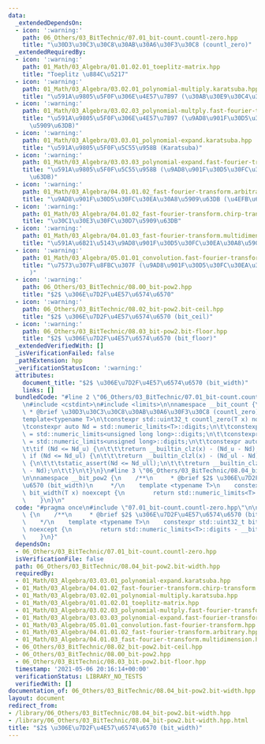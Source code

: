 ```yaml
---
data:
  _extendedDependsOn:
  - icon: ':warning:'
    path: 06_Others/03_BitTechnic/07.01_bit-count.countl-zero.hpp
    title: "\u30D3\u30C3\u30C8\u30AB\u30A6\u30F3\u30C8 (countl_zero)"
  _extendedRequiredBy:
  - icon: ':warning:'
    path: 01_Math/03_Algebra/01.01.02.01_toeplitz-matrix.hpp
    title: "Toeplitz \u884C\u5217"
  - icon: ':warning:'
    path: 01_Math/03_Algebra/03.02.01_polynomial-multiply.karatsuba.hpp
    title: "\u591A\u9805\u5F0F\u306E\u4E57\u7B97 (\u30AB\u30E9\u30C4\u30D0\u6CD5)"
  - icon: ':warning:'
    path: 01_Math/03_Algebra/03.02.03_polynomial-multply.fast-fourier-transform.hpp
    title: "\u591A\u9805\u5F0F\u306E\u4E57\u7B97 (\u9AD8\u901F\u30D5\u30FC\u30EA\u30A8\
      \u5909\u63DB)"
  - icon: ':warning:'
    path: 01_Math/03_Algebra/03.03.01_polynomial-expand.karatsuba.hpp
    title: "\u591A\u9805\u5F0F\u5C55\u958B (Karatsuba)"
  - icon: ':warning:'
    path: 01_Math/03_Algebra/03.03.03_polynomial-expand.fast-fourier-transform.hpp
    title: "\u591A\u9805\u5F0F\u5C55\u958B (\u9AD8\u901F\u30D5\u30FC\u30EA\u30A8\u5909\
      \u63DB)"
  - icon: ':warning:'
    path: 01_Math/03_Algebra/04.01.01.02_fast-fourier-transform.arbitrary.hpp
    title: "\u9AD8\u901F\u30D5\u30FC\u30EA\u30A8\u5909\u63DB (\u4EFB\u610F\u9577)"
  - icon: ':warning:'
    path: 01_Math/03_Algebra/04.01.02_fast-fourier-transform.chirp-transform.hpp
    title: "\u30C1\u30E3\u30FC\u30D7\u5909\u63DB"
  - icon: ':warning:'
    path: 01_Math/03_Algebra/04.01.03_fast-fourier-transform.multidimension.hpp
    title: "\u591A\u6B21\u5143\u9AD8\u901F\u30D5\u30FC\u30EA\u30A8\u5909\u63DB"
  - icon: ':warning:'
    path: 01_Math/03_Algebra/05.01.01_convolution.fast-fourier-transform.hpp
    title: "\u7573\u307F\u8FBC\u307F (\u9AD8\u901F\u30D5\u30FC\u30EA\u30A8\u5909\u63DB\
      )"
  - icon: ':warning:'
    path: 06_Others/03_BitTechnic/08.00_bit-pow2.hpp
    title: "$2$ \u306E\u7D2F\u4E57\u6574\u6570"
  - icon: ':warning:'
    path: 06_Others/03_BitTechnic/08.02_bit-pow2.bit-ceil.hpp
    title: "$2$ \u306E\u7D2F\u4E57\u6574\u6570 (bit_ceil)"
  - icon: ':warning:'
    path: 06_Others/03_BitTechnic/08.03_bit-pow2.bit-floor.hpp
    title: "$2$ \u306E\u7D2F\u4E57\u6574\u6570 (bit_floor)"
  _extendedVerifiedWith: []
  _isVerificationFailed: false
  _pathExtension: hpp
  _verificationStatusIcon: ':warning:'
  attributes:
    document_title: "$2$ \u306E\u7D2F\u4E57\u6574\u6570 (bit_width)"
    links: []
  bundledCode: "#line 2 \"06_Others/03_BitTechnic/07.01_bit-count.countl-zero.hpp\"\
    \n#include <cstdint>\n#include <limits>\n\nnamespace __bit_count {\n\t/**\n\t\
    \ * @brief \u30D3\u30C3\u30C8\u30AB\u30A6\u30F3\u30C8 (countl_zero)\n\t */\n\t\
    template<typename T>\n\tconstexpr std::uint32_t countl_zero(T x) noexcept {\n\t\
    \tconstexpr auto Nd = std::numeric_limits<T>::digits;\n\t\tconstexpr auto Nd_ull\
    \ = std::numeric_limits<unsigned long long>::digits;\n\t\tconstexpr auto Nd_ul\
    \ = std::numeric_limits<unsigned long>::digits;\n\t\tconstexpr auto Nd_u = std::numeric_limits<unsigned>::digits;\n\
    \t\tif (Nd <= Nd_u) {\n\t\t\treturn __builtin_clz(x) - (Nd_u - Nd);\n\t\t} else\
    \ if (Nd <= Nd_ul) {\n\t\t\treturn __builtin_clzl(x) - (Nd_ul - Nd);\n\t\t} else\
    \ {\n\t\t\tstatic_assert(Nd <= Nd_ull);\n\t\t\treturn __builtin_clzll(x) - (Nd_ull\
    \ - Nd);\n\t\t}\n\t}\n}\n#line 3 \"06_Others/03_BitTechnic/08.04_bit-pow2.bit-width.hpp\"\
    \n\nnamespace __bit_pow2 {\n    /**\n     * @brief $2$ \u306E\u7D2F\u4E57\u6574\
    \u6570 (bit_width)\n     */\n    template <typename T>\n    constexpr std::uint32_t\
    \ bit_width(T x) noexcept {\n        return std::numeric_limits<T>::digits - __bit_count::countl_zero(x);\n\
    \    }\n}\n"
  code: "#pragma once\n#include \"07.01_bit-count.countl-zero.hpp\"\n\nnamespace __bit_pow2\
    \ {\n    /**\n     * @brief $2$ \u306E\u7D2F\u4E57\u6574\u6570 (bit_width)\n \
    \    */\n    template <typename T>\n    constexpr std::uint32_t bit_width(T x)\
    \ noexcept {\n        return std::numeric_limits<T>::digits - __bit_count::countl_zero(x);\n\
    \    }\n}"
  dependsOn:
  - 06_Others/03_BitTechnic/07.01_bit-count.countl-zero.hpp
  isVerificationFile: false
  path: 06_Others/03_BitTechnic/08.04_bit-pow2.bit-width.hpp
  requiredBy:
  - 01_Math/03_Algebra/03.03.01_polynomial-expand.karatsuba.hpp
  - 01_Math/03_Algebra/04.01.02_fast-fourier-transform.chirp-transform.hpp
  - 01_Math/03_Algebra/03.02.01_polynomial-multiply.karatsuba.hpp
  - 01_Math/03_Algebra/01.01.02.01_toeplitz-matrix.hpp
  - 01_Math/03_Algebra/03.02.03_polynomial-multply.fast-fourier-transform.hpp
  - 01_Math/03_Algebra/03.03.03_polynomial-expand.fast-fourier-transform.hpp
  - 01_Math/03_Algebra/05.01.01_convolution.fast-fourier-transform.hpp
  - 01_Math/03_Algebra/04.01.01.02_fast-fourier-transform.arbitrary.hpp
  - 01_Math/03_Algebra/04.01.03_fast-fourier-transform.multidimension.hpp
  - 06_Others/03_BitTechnic/08.02_bit-pow2.bit-ceil.hpp
  - 06_Others/03_BitTechnic/08.00_bit-pow2.hpp
  - 06_Others/03_BitTechnic/08.03_bit-pow2.bit-floor.hpp
  timestamp: '2021-05-06 20:16:14+00:00'
  verificationStatus: LIBRARY_NO_TESTS
  verifiedWith: []
documentation_of: 06_Others/03_BitTechnic/08.04_bit-pow2.bit-width.hpp
layout: document
redirect_from:
- /library/06_Others/03_BitTechnic/08.04_bit-pow2.bit-width.hpp
- /library/06_Others/03_BitTechnic/08.04_bit-pow2.bit-width.hpp.html
title: "$2$ \u306E\u7D2F\u4E57\u6574\u6570 (bit_width)"
---
```

